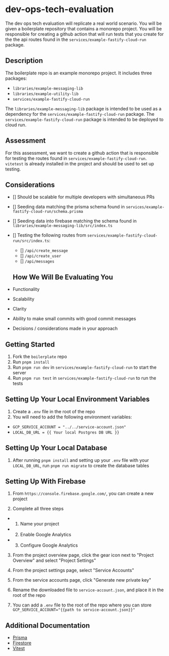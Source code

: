 # dev-ops-tech-evaluation

The dev ops tech evaluation will replicate a real world scenario. You will be given a boilerplate repository that contains a monorepo project. You will be responsible for creating a github action that will run tests that you create for the the api routes found in the `services/example-fastify-cloud-run` package.

## Description

The boilerplate repo is an example monorepo project. It includes three packages:

- `libraries/example-messaging-lib`
- `libraries/example-utility-lib`
- `services/example-fastify-cloud-run`

The `libraries/example-messaging-lib` package is intended to be used as a dependency for the `services/example-fastify-cloud-run` package. The `services/example-fastify-cloud-run` package is intended to be deployed to cloud run.

## Assessment

For this assessment, we want to create a github action that is responsible for testing the routes found in `services/example-fastify-cloud-run`. `vitetest` is already installed in the project and should be used to set up testing.

## Considerations

- [] Should be scalable for multiple developers with simultaneous PRs
- [] Seeding data matching the prisma schema found in `services/example-fastify-cloud-run/schema.prisma`
- [] Seeding data into firebase matching the schema found in `libraries/example-messaging-lib/src/index.ts`
- [] Testing the following routes from `services/example-fastify-cloud-run/src/index.ts`:

  - [] `/api/create_message`
  - [] `/api/create_user`
  - [] `/api/messages`

  ## How We Will Be Evaluating You

- Functionality
- Scalability
- Clarity
- Ability to make small commits with good commit messages
- Decisions / considerations made in your approach

## Getting Started

1. Fork the `boilerplate` repo
2. Run `pnpm install`
3. Run `pnpm run dev` in `services/example-fastify-cloud-run` to start the server
4. Run `pnpm run test` in `services/example-fastify-cloud-run` to run the tests

## Setting Up Your Local Environment Variables

1. Create a `.env` file in the root of the repo
2. You will need to add the following environment variables:

- `GCP_SERVICE_ACCOUNT = "../../service-account.json"`
- `LOCAL_DB_URL = {{ Your local Postgres DB URL }}`

## Setting Up Your Local Database

1. After running `pnpm install` and setting up your `.env` file with your `LOCAL_DB_URL`, run `pnpm run migrate` to create the database tables

## Setting Up With Firebase

1. From `https://console.firebase.google.com/`, you can create a new project

2. Complete all three steps

- 1. Name your project
- 2. Enable Google Analytics
- 3. Configure Google Analytics

3. From the project overview page, click the gear icon next to "Project Overview" and select "Project Settings"

4. From the project settings page, select "Service Accounts"

5. From the service accounts page, click "Generate new private key"

6. Rename the downloaded file to `service-account.json`, and place it in the root of the repo

7. You can add a `.env` file to the root of the repo where you can store
   `GCP_SERVICE_ACCOUNT="{{path to service-account.json}}"`

## Additional Documentation

- [Prisma](https://www.prisma.io/docs)
- [Firestore](https://firebase.google.com/docs/firestore)
- [Vitest](https://vitest.dev/api/)
